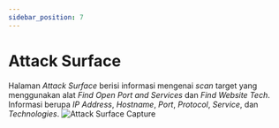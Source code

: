 ```yaml
---
sidebar_position: 7
---
```


# Attack Surface

Halaman *Attack Surface* berisi informasi mengenai *scan* target yang menggunakan alat *Find Open Port and Services* dan *Find Website Tech*. Informasi berupa *IP Address*, *Hostname*, *Port*, *Protocol*, *Service*, dan *Technologies*.
![Attack Surface Capture](/img/capture/attack-surface.png)

